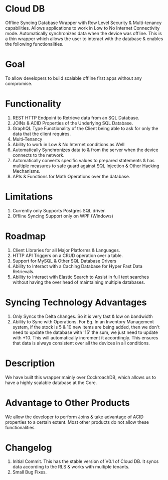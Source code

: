 # Cloud DB
Offline Syncing Database Wrapper with Row Level Security &amp; Multi-tenancy capabilities.  Allows applications to work in Low to No Internet Connectivity mode.  Automatically synchronizes data when the device was offline.
This is a thin wrapper which allows the user to interact with the database & enables the following functionalities.

# Goal
To allow developers to build scalable offline first apps without any compromise.

# Functionality
1. REST HTTP Endpoint to Retrieve data from an SQL Database.
2. JOINs & ACID Properties of the Underlying SQL Database.
3. GraphQL Type Functionality of the Client being able to ask for only the data that the client requires.
4. Multi-Tenancy
5. Ability to work in Low & No Internet conditions as Well
6. Automatically Synchronizes data to & from the server when the device connects to the network.
7. Automatically converts specific values to prepared statements & has multiple measures to safe guard against SQL Injection & Other Hacking Mechanisms.
8. APIs & Functions for Math Operations over the database.

# Limitations
1. Currently only Supports Postgres SQL driver.
2. Offline Syncing Support only on WPF (Windows)

# Roadmap
1. Client Libraries for all Major Platforms & Languages.
2. HTTP API Triggers on a CRUD operation over a table.
3. Support for MySQL & Other SQL Database Drivers
4. Ability to Interact with a Caching Database for Hyper Fast Data Retrievals.
5. Ability to Interact with Elastic Search to Assist in full text searches without having the over head of maintaining multiple databases.

# Syncing Technology Advantages
1. Only Syncs the Delta changes. So it is very fast & low on bandwidth
2. Ability to Sync with Operations. For Eg. In an Inventory Management system, if the stock is 5 & 10 new items are being added, then we don't need to update the database with '15' the sum, we just need to update with +10.  This will automatically increment it accordingly. This ensures that data is always consistent over all the devices in all conditions.

# Description
We have built this wrapper mainly over CockroachDB, which allows us to have a highly scalable database at the Core.

# Advantage to Other Products
We allow the developer to perform Joins & take advantage of ACID properties to a certain extent.  Most other products do not allow these functionalities.

# Changelog
1. Initial Commit. This has the stable version of V0.1 of Cloud DB.  It syncs data according to the RLS & works with multiple tenants. 
2. Small Bug Fixes.
